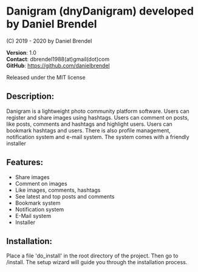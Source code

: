 # Danigram (dnyDanigram) developed by Daniel Brendel

(C) 2019 - 2020 by Daniel Brendel

**Version**: 1.0\
**Contact**: dbrendel1988(at)gmail(dot)com\
**GitHub**: https://github.com/danielbrendel

Released under the MIT license

## Description:
Danigram is a lightweight photo community platform software. Users can register and share images
using hashtags. Users can comment on posts, like posts, comments and hashtags and 
highlight users. Users can bookmark hashtags and users. There is also profile management,
notification system and e-mail system. The system comes with a friendly installer

## Features:
+ Share images
+ Comment on images
+ Like images, comments, hashtags
+ See latest and top posts and comments
+ Bookmark system
+ Notification system
+ E-Mail system
+ Installer

## Installation:
Place a file 'do_install' in the root directory of the project.
Then go to /install. The setup wizard will guide you through the
installation process.
